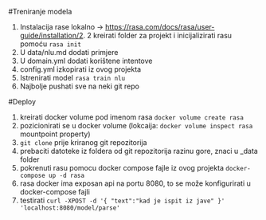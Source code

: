 #Treniranje modela
1. Instalacija rase lokalno -> https://rasa.com/docs/rasa/user-guide/installation/2. 
2  kreirati folder za projekt i inicijalizirati rasu pomoću `rasa init` 
3. U data/nlu.md dodati primjere
4. U domain.yml dodati korištene intentove
5. config.yml izkopirati iz ovog projekta
5. Istrenirati model `rasa train nlu`
6. Najbolje pushati sve na neki git repo


#Deploy
1. kreirati docker volume pod imenom rasa `docker volume create rasa`
2. pozicionirati se u docker volume (lokcaija: `docker volume inspect rasa` mountpoint property) 
3. `git clone` prije kriranog git repozitorija
4. prebaciti datoteke iz foldera od git repozitorija razinu gore, znaci u _data folder
5. pokrenuti rasu pomocu docker compose fajle iz ovog projekta `docker-compose up -d rasa ` 
6. rasa docker ima exposan api na portu 8080, to se može konfigurirati u docker-compose fajli
7. testirati `curl -XPOST -d '{
"text":"kad je ispit iz jave"
}' 'localhost:8080/model/parse'` 